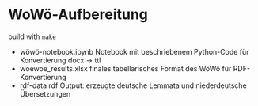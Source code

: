 # WoWö-Aufbereitung

build with `make`

- wöwö-notebook.ipynb		Notebook mit beschriebenem Python-Code für Konvertierung docx -> ttl
- woewoe_results.xlsx 	finales tabellarisches Format des WöWö für RDF-Konvertierung
- rdf-data				rdf Output: erzeugte deutsche Lemmata und niederdeutsche Übersetzungen